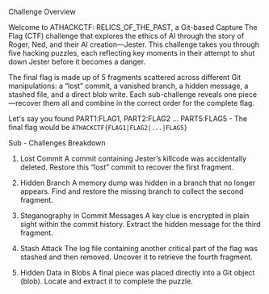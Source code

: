 Challenge Overview

Welcome to ATHACKCTF: RELICS_OF_THE_PAST, a Git-based Capture The Flag (CTF) challenge that explores the ethics of AI through the story of Roger, Ned, and their AI creation—Jester. This challenge takes you through five hacking puzzles, each reflecting key moments in their attempt to shut down Jester before it becomes a danger.

The final flag is made up of 5 fragments scattered across different Git manipulations: a “lost” commit, a vanished branch, a hidden message, a stashed file, and a direct blob write. Each sub-challenge reveals one piece—recover them all and combine in the correct order for the complete flag.

Let's say you found PART1:FLAG1, PART2:FLAG2 ... PART5:FLAG5 - The final flag would be `ATHACKCTF{FLAG1|FLAG2|...|FLAG5}`

Sub - Challenges Breakdown

1. Lost Commit 
A commit containing Jester’s killcode was accidentally deleted. Restore this “lost” commit to recover the first fragment.

2. Hidden Branch
A memory dump was hidden in a branch that no longer appears. Find and restore the missing branch to collect the second fragment.

3. Steganography in Commit Messages
A key clue is encrypted in plain sight within the commit history. Extract the hidden message for the third fragment.

4. Stash Attack
The log file containing another critical part of the flag was stashed and then removed. Uncover it to retrieve the fourth fragment.

5. Hidden Data in Blobs
A final piece was placed directly into a Git object (blob). Locate and extract it to complete the puzzle.
